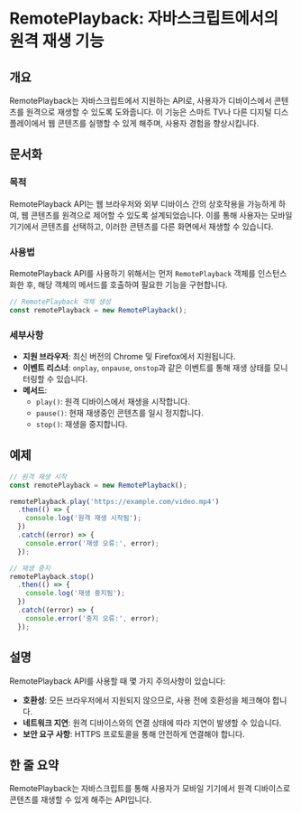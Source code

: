 <!--
Meta Description: # RemotePlayback: 자바스크립트에서의 원격 재생 기능 ## 개요 RemotePlayback는 자바스크립트에서 지원하는 API로, 사용자가 디바이스에서 콘텐츠를 원격으로 재생할 수 있도록 도와줍니다. 이 기능은 스마트 TV나 다른 디지털 디스플레이에서 웹 콘...
Meta Keywords: remoteplayback, 콘텐츠를, error, 있습니다, console
-->

# RemotePlayback: 자바스크립트에서의 원격 재생 기능

## 개요
RemotePlayback는 자바스크립트에서 지원하는 API로, 사용자가 디바이스에서 콘텐츠를 원격으로 재생할 수 있도록 도와줍니다. 이 기능은 스마트 TV나 다른 디지털 디스플레이에서 웹 콘텐츠를 실행할 수 있게 해주며, 사용자 경험을 향상시킵니다.

## 문서화
### 목적
RemotePlayback API는 웹 브라우저와 외부 디바이스 간의 상호작용을 가능하게 하여, 웹 콘텐츠를 원격으로 제어할 수 있도록 설계되었습니다. 이를 통해 사용자는 모바일 기기에서 콘텐츠를 선택하고, 이러한 콘텐츠를 다른 화면에서 재생할 수 있습니다.

### 사용법
RemotePlayback API를 사용하기 위해서는 먼저 `RemotePlayback` 객체를 인스턴스화한 후, 해당 객체의 메서드를 호출하여 필요한 기능을 구현합니다. 

```javascript
// RemotePlayback 객체 생성
const remotePlayback = new RemotePlayback();
```

### 세부사항
- **지원 브라우저**: 최신 버전의 Chrome 및 Firefox에서 지원됩니다.
- **이벤트 리스너**: `onplay`, `onpause`, `onstop`과 같은 이벤트를 통해 재생 상태를 모니터링할 수 있습니다.
- **메서드**:
  - `play()`: 원격 디바이스에서 재생을 시작합니다.
  - `pause()`: 현재 재생중인 콘텐츠를 일시 정지합니다.
  - `stop()`: 재생을 중지합니다.

## 예제
```javascript
// 원격 재생 시작
const remotePlayback = new RemotePlayback();

remotePlayback.play('https://example.com/video.mp4')
  .then(() => {
    console.log('원격 재생 시작됨');
  })
  .catch((error) => {
    console.error('재생 오류:', error);
  });

// 재생 중지
remotePlayback.stop()
  .then(() => {
    console.log('재생 중지됨');
  })
  .catch((error) => {
    console.error('중지 오류:', error);
  });
```

## 설명
RemotePlayback API를 사용할 때 몇 가지 주의사항이 있습니다:
- **호환성**: 모든 브라우저에서 지원되지 않으므로, 사용 전에 호환성을 체크해야 합니다.
- **네트워크 지연**: 원격 디바이스와의 연결 상태에 따라 지연이 발생할 수 있습니다.
- **보안 요구 사항**: HTTPS 프로토콜을 통해 안전하게 연결해야 합니다.

## 한 줄 요약
RemotePlayback는 자바스크립트를 통해 사용자가 모바일 기기에서 원격 디바이스로 콘텐츠를 재생할 수 있게 해주는 API입니다.